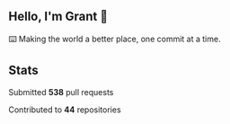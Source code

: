 ## Hello, I'm Grant 👋

⌨️  Making the world a better place, one commit at a time.


## Stats

Submitted **538** pull requests

Contributed to **44** repositories
